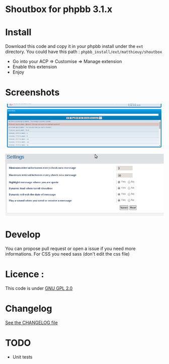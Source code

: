 Shoutbox for phpbb 3.1.x
========================


Install
=======

Download this code and copy it in your phpbb install under the `ext` directory.
You could have this path : `phpbb_install/ext/matthieuy/shoutbox`

- Go into your ACP => Customise => Manage extension
- Enable this extension
- Enjoy

Screenshots
===========

![Shoutbox](screenshots/shoutbox.png "Shoutbox")

![ACP](screenshots/shoutbox-acp.png "ACP")

Develop
=======

You can propose pull request or open a issue if you need more informations.
For CSS you need sass (don't edit the css file)

Licence :
=========

This code is under [GNU GPL 2.0](http://opensource.org/licenses/gpl-2.0.php)

Changelog
=========

[See the CHANGELOG file](CHANGELOG.md)

TODO
====

- Unit tests
